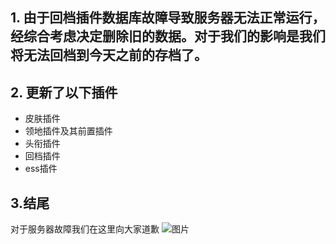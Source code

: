 ## 1. 由于回档插件数据库故障导致服务器无法正常运行，经综合考虑决定**删除**旧的数据。对于我们的**影响**是我们将无法回档到**今天之前**的存档了。
## 2. 更新了以下插件
- 皮肤插件
- 领地插件及其前置插件
- 头衔插件
- 回档插件
- ess插件
## 3.结尾
对于服务器故障我们在这里向大家道歉
![图片](https://mcpcc.fun/static/picture/srv2.png)